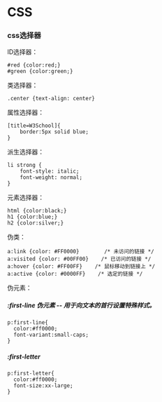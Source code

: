 # CSS

### css选择器

ID选择器：

```
#red {color:red;}
#green {color:green;}
```

类选择器：

```
.center {text-align: center}
```

属性选择器：

```
[title=W3School]{
    border:5px solid blue;
}
```

派生选择器：

```
li strong {
    font-style: italic;
    font-weight: normal;
}
```

元素选择器：

```
html {color:black;}
h1 {color:blue;}
h2 {color:silver;}
```

伪类：

```
a:link {color: #FF0000}        /* 未访问的链接 */
a:visited {color: #00FF00}    /* 已访问的链接 */
a:hover {color: #FF00FF}    /* 鼠标移动到链接上 */
a:active {color: #0000FF}    /* 选定的链接 */
```

伪元素：

##### :first-line 伪元素  --  用于向文本的首行设置特殊样式。

```
p:first-line{
  color:#ff0000;
  font-variant:small-caps;
}
```

##### :first-letter

```
p:first-letter{
  color:#ff0000;
  font-size:xx-large;
}
```



